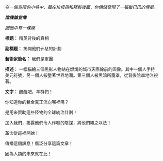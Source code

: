 _在一條昏暗的小巷中，藏在垃圾箱和殘骸後面，你偶然發現了一張皺巴巴的傳單。_

**_陰謀論宣傳_**

_圓圈中有一條線_

**標題：** 精英背後的真相

**副標題：** 揭開他們邪惡的計劃

**藝術家簽名：** 我們是軍團

**描述：** 一幅描繪三個黑影人物站在燃燒的城市天際線前的圖像。其中一個人手持美元符號，另一個人按壓著世界地圖。第三個人被黑暗所籠罩，從背後陰森地注視著。

**文字：** 醒醒吧，羊群們！

你知道你的稅金真正流向哪裡嗎？

是用來資助這些怪物的全球統治計劃！

加入我們，揭露他們令人作嘔的陰謀，將他們繩之以法！

革命從這裡開始！

傳播這個訊息！廣泛分享這篇文章！

因為人類的未來就在此！
